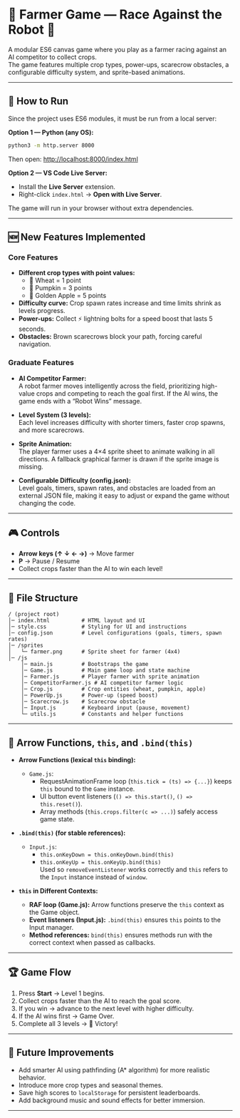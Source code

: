 # 🌾 Farmer Game — Race Against the Robot 🤖

A modular ES6 canvas game where you play as a farmer racing against an AI competitor to collect crops.  
The game features multiple crop types, power-ups, scarecrow obstacles, a configurable difficulty system, and sprite-based animations.

---

## 🚀 How to Run

Since the project uses ES6 modules, it must be run from a local server:

**Option 1 — Python (any OS):**

```bash
python3 -m http.server 8000
```

Then open: [http://localhost:8000/index.html](http://localhost:8000/index.html)

**Option 2 — VS Code Live Server:**

- Install the **Live Server** extension.
- Right-click `index.html` → **Open with Live Server**.

The game will run in your browser without extra dependencies.

---

## 🆕 New Features Implemented

### Core Features

- **Different crop types with point values:**
  - 🌾 Wheat = 1 point
  - 🎃 Pumpkin = 3 points
  - 🍎 Golden Apple = 5 points
- **Difficulty curve:** Crop spawn rates increase and time limits shrink as levels progress.
- **Power-ups:** Collect ⚡ lightning bolts for a speed boost that lasts 5 seconds.
- **Obstacles:** Brown scarecrows block your path, forcing careful navigation.

### Graduate Features

- **AI Competitor Farmer:**  
  A robot farmer moves intelligently across the field, prioritizing high-value crops and competing to reach the goal first. If the AI wins, the game ends with a “Robot Wins” message.

- **Level System (3 levels):**  
  Each level increases difficulty with shorter timers, faster crop spawns, and more scarecrows.

- **Sprite Animation:**  
  The player farmer uses a 4×4 sprite sheet to animate walking in all directions. A fallback graphical farmer is drawn if the sprite image is missing.

- **Configurable Difficulty (config.json):**  
  Level goals, timers, spawn rates, and obstacles are loaded from an external JSON file, making it easy to adjust or expand the game without changing the code.

---

## 🎮 Controls

- **Arrow keys (↑ ↓ ← →)** → Move farmer
- **P** → Pause / Resume
- Collect crops faster than the AI to win each level!

---

## 📁 File Structure

```
/ (project root)
│─ index.html          # HTML layout and UI
│─ style.css           # Styling for UI and instructions
│─ config.json         # Level configurations (goals, timers, spawn rates)
│─ /sprites
│   └─ farmer.png      # Sprite sheet for farmer (4x4)
│─ /js
    │─ main.js         # Bootstraps the game
    │─ Game.js         # Main game loop and state machine
    │─ Farmer.js       # Player farmer with sprite animation
    │─ CompetitorFarmer.js # AI competitor farmer logic
    │─ Crop.js         # Crop entities (wheat, pumpkin, apple)
    │─ PowerUp.js      # Power-up (speed boost)
    │─ Scarecrow.js    # Scarecrow obstacle
    │─ Input.js        # Keyboard input (pause, movement)
    └─ utils.js        # Constants and helper functions
```

---

## 🧠 Arrow Functions, `this`, and `.bind(this)`

- **Arrow Functions (lexical `this` binding):**

  - `Game.js`:
    - RequestAnimationFrame loop (`this.tick = (ts) => {...}`) keeps `this` bound to the `Game` instance.
    - UI button event listeners (`() => this.start()`, `() => this.reset()`).
    - Array methods (`this.crops.filter(c => ...)`) safely access game state.

- **`.bind(this)` (for stable references):**

  - `Input.js`:
    - `this.onKeyDown = this.onKeyDown.bind(this)`
    - `this.onKeyUp = this.onKeyUp.bind(this)`  
      Used so `removeEventListener` works correctly and `this` refers to the `Input` instance instead of `window`.

- **`this` in Different Contexts:**
  - **RAF loop (Game.js):** Arrow functions preserve the `this` context as the Game object.
  - **Event listeners (Input.js):** `.bind(this)` ensures `this` points to the Input manager.
  - **Method references:** `bind(this)` ensures methods run with the correct context when passed as callbacks.

---

## 🏆 Game Flow

1. Press **Start** → Level 1 begins.
2. Collect crops faster than the AI to reach the goal score.
3. If you win → advance to the next level with higher difficulty.
4. If the AI wins first → Game Over.
5. Complete all 3 levels → 🎉 Victory!

---

## 🔮 Future Improvements

- Add smarter AI using pathfinding (A\* algorithm) for more realistic behavior.
- Introduce more crop types and seasonal themes.
- Save high scores to `localStorage` for persistent leaderboards.
- Add background music and sound effects for better immersion.

---
